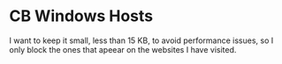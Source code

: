 # CB Windows Hosts

I want to keep it small, less than 15 KB, to avoid performance issues,
so I only block the ones that apeear on the websites I have visited.
